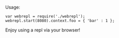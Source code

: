 Usage:

    var webrepl = require('./webrepl');
    webrepl.start(8080).context.foo = { 'bar' : 1 };

Enjoy using a repl via your browser!
